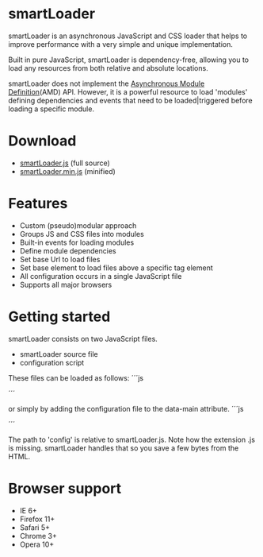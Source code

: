 smartLoader
===========

smartLoader is an asynchronous JavaScript and CSS loader that helps to improve performance with a very simple and unique implementation.

Built in pure JavaScript, smartLoader is dependency-free, allowing you to load any resources from both relative and absolute locations.

smartLoader does not implement the [Asynchronous Module Definition](https://github.com/amdjs/amdjs-api/wiki/AMD)(AMD) API. However, it is a powerful resource to load 'modules' defining dependencies and events that need to be loaded|triggered before loading a specific module. 

Download
===========

* [smartLoader.js](https://github.com/fsevilla/smartLoader/raw/master/smartLoader.js) (full source)
* [smartLoader.min.js](https://github.com/fsevilla/smartLoader/raw/master/smartLoader.min.js) (minified)

Features
===========

* Custom (pseudo)modular approach
* Groups JS and CSS files into modules
* Built-in events for loading modules
* Define module dependencies
* Set base Url to load files
* Set base element to load files above a specific tag element
* All configuration occurs in a single JavaScript file
* Supports all major browsers

Getting started
===========

smartLoader consists on two JavaScript files. 
* smartLoader source file
* configuration script

These files can be loaded as follows:
´´´js
<script src="path/to/smartLoader.js"></script>
<script src="path/to/config.js"></script>
´´´

or simply by adding the configuration file to the data-main attribute. 
´´´js
<script src="path/to/smartLoader.js" data-main="config"></script>
´´´

The path to 'config' is relative to smartLoader.js. Note how the extension .js is missing. smartLoader handles that so you save a few bytes from the HTML.



Browser support
===========

* IE 6+
* Firefox 11+
* Safari 5+
* Chrome 3+
* Opera 10+